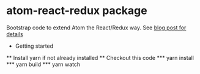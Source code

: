 # atom-react-redux package

Bootstrap code to extend Atom the React/Redux way. See [blog post for details](https://medium.com/p/bea1b8e21e35/)

* Getting started

** Install yarn if not already installed
** Checkout this code
*** yarn install
*** yarn build
*** yarn watch
